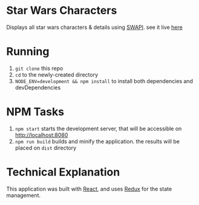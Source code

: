 # Star Wars Characters

Displays all star wars characters & details using [SWAPI](http://swapi.co/).
see it live [here](http://characters.pandu.ml)

# Running

1. `git clone` this repo
2. `cd` to the newly-created directory
3. `NODE_ENV=development && npm install` to install both dependencies and devDependencies

# NPM Tasks

1. `npm start` starts the development server, that will be accessible on [http://localhost:8080](http://localhost:8080)
2. `npm run build` builds and minify the application. the results will be placed on `dist` directory

# Technical Explanation

This application was built with [React](http://facebook.github.io/react/), and uses [Redux](https://github.com/reactjs/redux) for the state management.
